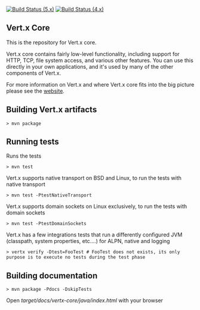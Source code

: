 [![Build Status (5.x)](https://github.com/eclipse-vertx/vert.x/actions/workflows/ci-5.x.yml/badge.svg)](https://github.com/eclipse-vertx/vert.x/actions/workflows/ci-5.x.yml)
[![Build Status (4.x)](https://github.com/eclipse-vertx/vert.x/actions/workflows/ci-4.x.yml/badge.svg)](https://github.com/eclipse-vertx/vert.x/actions/workflows/ci-4.x.yml)

## Vert.x Core

This is the repository for Vert.x core.

Vert.x core contains fairly low-level functionality, including support for HTTP, TCP, file system access, and various other features. You can use this directly in your own applications, and it's used by many of the other components of Vert.x.

For more information on Vert.x and where Vert.x core fits into the big picture please see the [website](http://vertx.io).

## Building Vert.x artifacts

```
> mvn package
```

## Running tests

Runs the tests

```
> mvn test
```

Vert.x supports native transport on BSD and Linux, to run the tests with native transport

```
> mvn test -PtestNativeTransport
```

Vert.x supports domain sockets on Linux exclusively, to run the tests with domain sockets

```
> mvn test -PtestDomainSockets
```

Vert.x has a few integrations tests that run a differently configured JVM (classpath, system properties, etc....)
for ALPN, native and logging

```
> vertx verify -Dtest=FooTest # FooTest does not exists, its only purpose is to execute no tests during the test phase
```

## Building documentation

```
> mvn package -Pdocs -DskipTests
```

Open _target/docs/vertx-core/java/index.html_ with your browser


